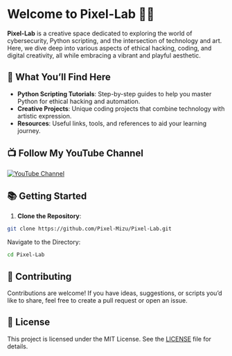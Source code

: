 # Welcome to Pixel-Lab 🌊✨

**Pixel-Lab** is a creative space dedicated to exploring the world of cybersecurity, Python scripting, and the intersection of technology and art. Here, we dive deep into various aspects of ethical hacking, coding, and digital creativity, all while embracing a vibrant and playful aesthetic.

## 🚀 What You’ll Find Here
- **Python Scripting Tutorials**: Step-by-step guides to help you master Python for ethical hacking and automation.
- **Creative Projects**: Unique coding projects that combine technology with artistic expression.
- **Resources**: Useful links, tools, and references to aid your learning journey.

## 📺 Follow My YouTube Channel
[![YouTube Channel](https://img.shields.io/badge/YouTube-Pixel--Mizu-white?style=for-the-badge&logo=youtube&logoColor=red)](https://www.youtube.com/channel/UCwnwfwuFNvK6oliUrNiEBBw)

## 📚 Getting Started
1. **Clone the Repository**:
``` bash
git clone https://github.com/Pixel-Mizu/Pixel-Lab.git
 ```
Navigate to the Directory:
``` bash
cd Pixel-Lab
```
## 🤝 Contributing
Contributions are welcome! If you have ideas, suggestions, or scripts you’d like to share, feel free to create a pull request or open an issue.

## 📄 License
This project is licensed under the MIT License. See the [LICENSE](LICENSE) file for details.
